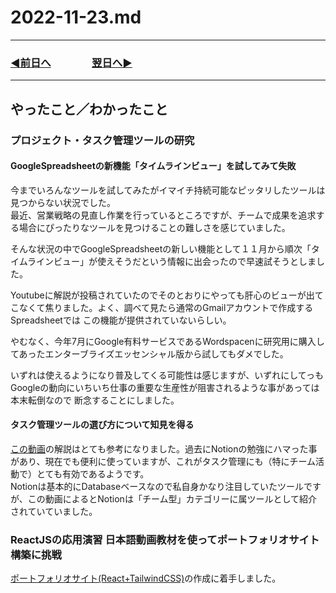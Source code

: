 # 2022-11-23.md

---

### [◀️前日へ](https://github.com/yuasys/chatty-journal/blob/main/2022/11/2022-11-22.md)&emsp;&emsp;&emsp;&emsp;[翌日へ▶️](https://github.com/yuasys/chatty-journal/blob/main/2022/11/2022-11-24.md)

---

## やったこと／わかったこと

### プロジェクト・タスク管理ツールの研究

#### GoogleSpreadsheetの新機能「タイムラインビュー」を試してみて失敗

今までいろんなツールを試してみたがイマイチ持続可能なピッタリしたツールは見つからない状況でした。  
最近、営業戦略の見直し作業を行っているところですが、チームで成果を追求する場合にぴったりなツールを見つけることの難しさを感じていました。  

そんな状況の中でGoogleSpreadsheetの新しい機能として１１月から順次「タイムラインビュー」が使えそうだという情報に出会ったので早速試そうとしました。

Youtubeに解説が投稿されていたのでそのとおりにやっても肝心のビューが出てこなくて焦りました。よく、調べて見たら通常のGmailアカウントで作成するSpreadsheetでは
この機能が提供されていないらしい。  

やむなく、今年7月にGoogle有料サービスであるWordspacenに研究用に購入してあったエンターブライズエッセンシャル版から試してもダメでした。  

いずれは使えるようになり普及してくる可能性は感じますが、いずれにしてっもGoogleの動向にいちいち仕事の重要な生産性が阻害されるような事があっては本末転倒なので
断念することにしました。

#### タスク管理ツールの選び方について知見を得る

[この動画](https://youtu.be/Im8bqBGyZ0I)の解説はとても参考になりました。過去にNotionの勉強にハマった事があり、現在でも便利に使っていますが、これがタスク管理にも（特にチーム活動で）とても有効であるようです。  
Notionは基本的にDatabaseベースなので私自身かなり注目していたツールですが、この動画によるとNotionは「チーム型」カテゴリーに属ツールとして紹介されていていました。  

### ReactJSの応用演習 日本語動画教材を使ってポートフォリオサイト構築に挑戦

[ポートフォリオサイト(React+TailwindCSS)](https://youtu.be/82cN8zwDhbY)の作成に着手しました。
